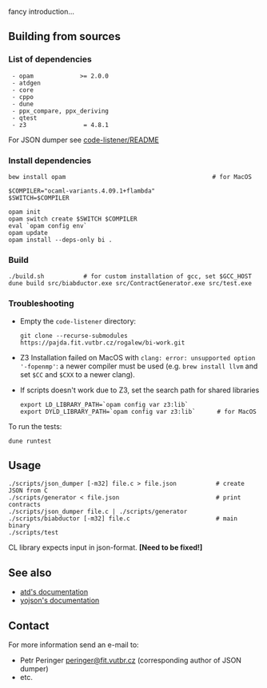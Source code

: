 fancy introduction...

## Building from sources


### List of dependencies
     - opam             >= 2.0.0
     - atdgen
     - core
     - cppo
     - dune
     - ppx_compare, ppx_deriving
     - qtest
     - z3                = 4.8.1

For JSON dumper see [code-listener/README](https://github.com/versokova/predator/blob/json/README)

### Install dependencies
```
bew install opam                                         # for MacOS
```
```
$COMPILER="ocaml-variants.4.09.1+flambda"
$SWITCH=$COMPILER

opam init
opam switch create $SWITCH $COMPILER
eval `opam config env`
opam update
opam install --deps-only bi .
```

### Build
```
./build.sh           # for custom installation of gcc, set $GCC_HOST
dune build src/biabductor.exe src/ContractGenerator.exe src/test.exe
```

### Troubleshooting

* Empty the `code-listener` directory:
  ```
  git clone --recurse-submodules https://pajda.fit.vutbr.cz/rogalew/bi-work.git
  ```

* Z3 Installation failed on MacOS with `clang: error: unsupported option '-fopenmp'`:
  a newer compiler must be used (e.g. `brew install llvm` and set `$CC` and `$CXX` to a newer clang).

* If scripts doesn't work due to Z3, set the search path for shared libraries
  ```
  export LD_LIBRARY_PATH=`opam config var z3:lib`
  export DYLD_LIBRARY_PATH=`opam config var z3:lib`      # for MacOS
  ```

To run the tests:
```
dune runtest
```
## Usage
```
./scripts/json_dumper [-m32] file.c > file.json           # create JSON from C
./scripts/generator < file.json                           # print contracts
./scripts/json_dumper file.c | ./scripts/generator
./scripts/biabductor [-m32] file.c                        # main binary
./scripts/test
```
CL library expects input in json-format. **[Need to be fixed!]**

## See also
   * [atd's documentation](http://atd.readthedocs.io/en/latest/)
   * [yojson's documentation](https://docs.mirage.io/yojson/Yojson/index.html)

## Contact
For more information send an e-mail to:

* Petr Peringer <peringer@fit.vutbr.cz> (corresponding author of JSON dumper)
* etc.
